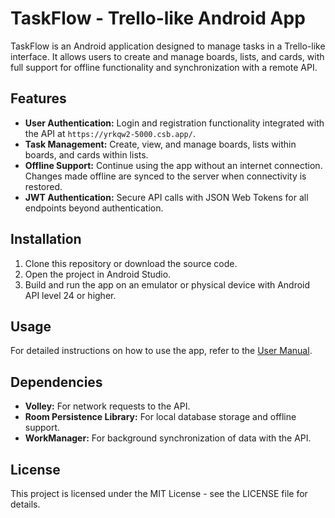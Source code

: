 # TaskFlow - Trello-like Android App

TaskFlow is an Android application designed to manage tasks in a Trello-like interface. It allows users to create and manage boards, lists, and cards, with full support for offline functionality and synchronization with a remote API.

## Features
- **User Authentication:** Login and registration functionality integrated with the API at `https://yrkqw2-5000.csb.app/`.
- **Task Management:** Create, view, and manage boards, lists within boards, and cards within lists.
- **Offline Support:** Continue using the app without an internet connection. Changes made offline are synced to the server when connectivity is restored.
- **JWT Authentication:** Secure API calls with JSON Web Tokens for all endpoints beyond authentication.

## Installation
1. Clone this repository or download the source code.
2. Open the project in Android Studio.
3. Build and run the app on an emulator or physical device with Android API level 24 or higher.

## Usage
For detailed instructions on how to use the app, refer to the [User Manual](./docs/user_manual.md).

## Dependencies
- **Volley:** For network requests to the API.
- **Room Persistence Library:** For local database storage and offline support.
- **WorkManager:** For background synchronization of data with the API.

## License
This project is licensed under the MIT License - see the LICENSE file for details.
